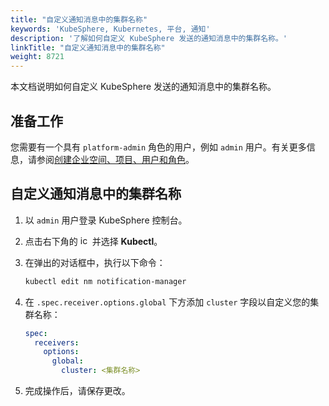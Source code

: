 ```yaml
---
title: "自定义通知消息中的集群名称"
keywords: 'KubeSphere, Kubernetes, 平台, 通知'
description: '了解如何自定义 KubeSphere 发送的通知消息中的集群名称。'
linkTitle: "自定义通知消息中的集群名称"
weight: 8721
---
```


本文档说明如何自定义 KubeSphere 发送的通知消息中的集群名称。

## 准备工作

您需要有一个具有 `platform-admin` 角色的用户，例如 `admin` 用户。有关更多信息，请参阅[创建企业空间、项目、用户和角色](../../../../quick-start/create-workspace-and-project/)。

## 自定义通知消息中的集群名称

1. 以 `admin` 用户登录 KubeSphere 控制台。

2. 点击右下角的 <img src="/images/docs/v3.3/common-icons/hammer.png" width="15" alt="icon" /> 并选择 **Kubectl**。

3. 在弹出的对话框中，执行以下命令：

   ```bash
   kubectl edit nm notification-manager
   ```

4. 在 `.spec.receiver.options.global` 下方添加 `cluster` 字段以自定义您的集群名称：

   ```yaml
   spec:
     receivers:
       options:
         global:
           cluster: <集群名称>
   ```
   
5. 完成操作后，请保存更改。



